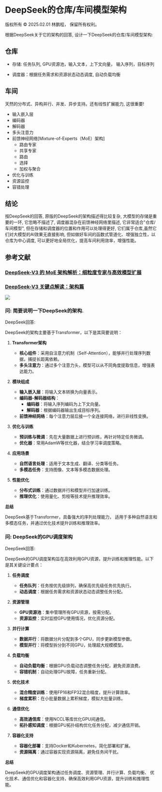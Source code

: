 # DeepSeek的仓库/车间模型架构

版权所有 © 2025.02.01 林鹏程， 保留所有权利。

根据DeepSeek关于它的架构的回答, 设计一下DeepSeek的仓库/车间模型架构:

## 仓库

- 存储: 任务队列, GPU资源池，输入文本，上下文向量， 输入序列，目标序列

- 调度器：根据任务需求和资源状态动态调度, 自动负载均衡

## 车间

天然的分布式、异构并行、并发、异步支持。还有线性扩展能力, 这很重要!

- 输入嵌入层
- 编码器
- 解码器
- 多头注意力
- 前馈神经网络[Mixture-of-Experts（MoE）架构]
  - 路由专家
  - 共享专家
  - 路由
  - 选择
  - 加权与聚合
- 优化与训练
- 资源监控
- 容错处理

## 结论

按DeepSeek的回答, 原版的DeepSeek的架构描述得比较复杂,
大模型的存储是重要的一环, 它忽略不描述了, 调度器混杂在前馈神经网络里描述,
它非常适合"仓库/车间模型", 但在存储和调度器的位置和作用可以处理得更好,
它们属于仓库,虽然它们对大模型的AI效果无直接影响,
但如做好车间的函数式管道化、增强独立性，以仓库为中心调度, 
可以更好地全局优化，提高车间利用效率，增强性能。

## 参考文献

### [DeepSeek-V3 的 MoE 架构解析：细粒度专家与高效模型扩展](https://www.cnblogs.com/ghj1976/p/18676819/deepseekv3-de-moe-jia-gou-jie-xi-xi-li-du-zhuan-ji)

### [DeepSeek-V3 关键点解读：架构篇](https://zeeklog.com/deepseek-v3-guan-jian-dian-jie-du-jia-gou-pian-2/)

![](https://qiniu.meowparty.cn/coder.2023/2025-01-11/Lesson-c017bd061abc5.png)

### 问: 简要说明一下DeepSeek的架构.

DeepSeek回答:

DeepSeek的架构主要基于Transformer，以下是其简要说明：

1. **Transformer架构**
   
   - **核心组件**：采用自注意力机制（Self-Attention），能够并行处理序列数据，捕捉长距离依赖。
   - **多头注意力**：通过多个注意力头，模型可以从不同角度提取信息，增强表达能力。

2. **模块组成**
   
   - **输入嵌入层**：将输入文本转换为向量表示。
   - **编码器-解码器结构**：
     - **编码器**：将输入序列编码为上下文向量。
     - **解码器**：根据编码器输出生成目标序列。
   - **前馈神经网络**：每个注意力层后接一个全连接网络，进行非线性变换。

3. **优化与训练**

   - **预训练与微调**：先在大量数据上进行预训练，再针对特定任务微调。
   - **优化器**：常用AdamW等优化器，结合学习率调度策略。

4. **应用场景**

   - **自然语言处理**：适用于文本生成、翻译、分类等任务。
   - **多模态任务**：支持图像、文本等多模态数据处理。

5. **性能优化**

   - **分布式训练**：通过数据并行和模型并行加速训练。
   - **推理优化**：使用量化、剪枝等技术提升推理效率。

**总结**

DeepSeek基于Transformer，具备强大的序列处理能力，
适用于多种自然语言和多模态任务，并通过优化技术提升训练和推理效率。

### 问: DeepSeek的GPU调度架构

DeepSeek回答:

DeepSeek的GPU调度架构旨在高效利用GPU资源，提升训练和推理性能。以下是其关键设计要点：

1. **任务调度**

   - **任务队列**：任务按优先级排列，确保高优先级任务优先执行。
   - **动态调度**：根据任务需求和资源状态动态调整任务分配。

3. **资源管理**

   - **GPU资源池**：集中管理所有GPU资源，按需分配。
   - **资源监控**：实时监控GPU使用情况，优化资源分配。

4. **并行计算**

   - **数据并行**：将数据分片分配到多个GPU，同步更新模型参数。
   - **模型并行**：将模型拆分到不同GPU，处理超大规模模型。

5. **负载均衡**

   - **自动负载均衡**：根据GPU负载动态调整任务分配，避免资源浪费。
   - **容错机制**：自动处理GPU故障，任务重新分配。

6. **优化技术**

   - **混合精度训练**：使用FP16和FP32混合精度，提升计算效率。
   - **梯度累积**：在小批量数据上累积梯度，模拟大批量训练。

7. **通信优化**

   - **高效通信库**：使用NCCL等库优化GPU间通信。
   - **拓扑感知调度**：根据GPU拓扑结构优化任务分配，减少通信开销。

8. **容器化支持**

   - **容器化部署**：支持Docker和Kubernetes，简化部署和扩展。
   - **资源隔离**：通过容器实现资源隔离，避免任务间干扰。

**总结**

DeepSeek的GPU调度架构通过任务调度、资源管理、并行计算、负载均衡、
优化技术、通信优化和容器化支持，确保高效利用GPU资源，提升训练和推理性能。
